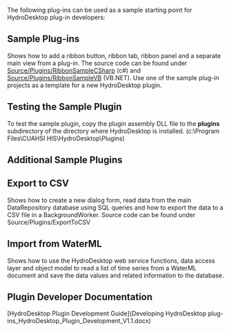 The following plug-ins can be used as a sample starting point for HydroDesktop plug-in developers:
## Sample Plug-ins
Shows how to add a ribbon button, ribbon tab, ribbon panel and a separate main view from a plug-in. The source code can be found under [Source/Plugins/RibbonSampleCSharp](https://hydrodesktop.svn.codeplex.com/svn/hydrodesktop/trunk/source/plugins/ribbonsamplecsharp/) (c#) and [Source/Plugins/RibbonSampleVB](https://hydrodesktop.svn.codeplex.com/svn/hydrodesktop/trunk/source/plugins/RibbonSampleVB/) (VB.NET). Use one of the sample plug-in projects as a template for a new HydroDesktop plugin.

## Testing the Sample Plugin
To test the sample plugin, copy the plugin assembly DLL file to the **plugins** subdirectory of the directory where HydroDesktop is installed. (c:\Program Files\CUAHSI HIS\HydroDesktop\Plugins\)

## Additional Sample Plugins
## Export to CSV
Shows how to create a new dialog form, read data from the main DataRepository database using SQL queries and how to export the data to a CSV file in a BackgroundWorker. Source code can be found under Source/Plugins/ExportToCSV

## Import from WaterML
Shows how to use the HydroDesktop web service functions, data access layer and object model to read a list of time series from a WaterML document and save the data values and related information to the database.

## Plugin Developer Documentation
[HydroDesktop Plugin Development Guide](Developing HydroDesktop plug-ins_HydroDesktop_Plugin_Development_V1.1.docx)